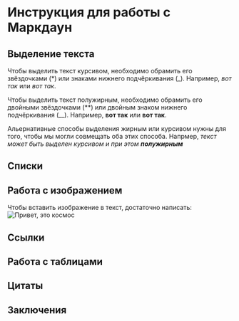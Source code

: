 # Инструкция для работы с Маркдаун

## Выделение текста

Чтобы выделить текст курсивом, необходимо обрамить его звёздочками (*) или знаками нижнего подчёркивания (_). Например, *вот так* или _вот так_.

Чтобы выделить текст полужирным, необходимо обрамить его двойными звёздочками (**) или двойным знаком нижнего подчёркивания (__). Например, **вот так** или __вот так__.

Альернативные способы выделения жирным или курсивом нужны для того, чтобы мы могли совмещать оба этих способа. Напрмер, _текст может быть выделен курсивом и при этом **полужирным**_

## Списки 

## Работа с изображением 

Чтобы вставить изображение в текст, достаточно написать:
![Привет, это космос](029eef4da1fcbd9b925991a7c9791580.jpg)

## Ссылки

## Работа с таблицами

## Цитаты

## Заключения 